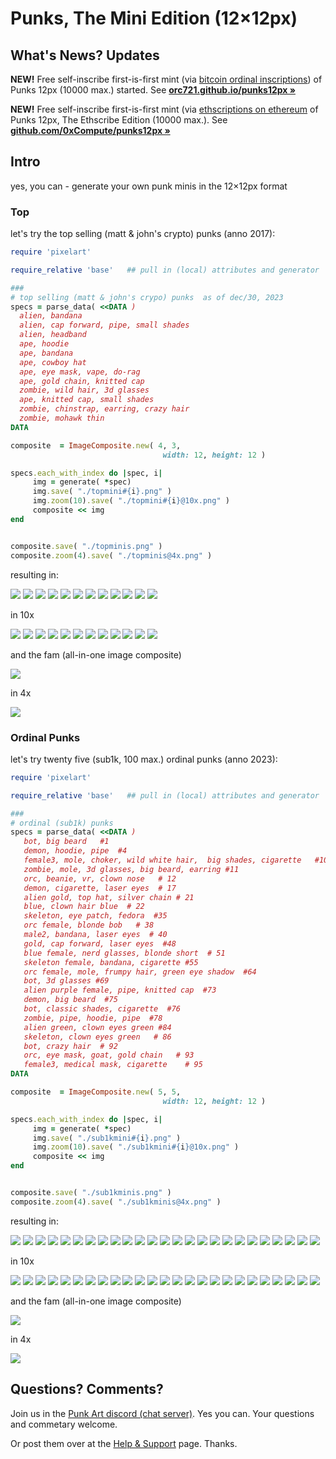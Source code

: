 # Punks, The Mini Edition (12×12px)


## What's News? Updates

**NEW!**   Free self-inscribe first-is-first mint (via [bitcoin ordinal inscriptions](https://ordinals.com)) of Punks 12px (10000 max.) started. See [**orc721.github.io/punks12px »**](https://orc721.github.io/punks12px) 


**NEW!**  Free self-inscribe first-is-first mint (via [ethscriptions on ethereum](https://ethscriptions.com) of Punks 12px, The Ethscribe Edition (10000 max.). See [**github.com/0xCompute/punks12px »**](https://github.com/0xCompute/punks12px) 



## Intro

yes, you can - generate your own punk minis in the 12×12px format


### Top

let's try the top selling (matt & john's crypto) punks (anno 2017):


``` ruby
require 'pixelart'

require_relative 'base'   ## pull in (local) attributes and generator 

###
# top selling (matt & john's crypo) punks  as of dec/30, 2023
specs = parse_data( <<DATA )
  alien, bandana
  alien, cap forward, pipe, small shades
  alien, headband
  ape, hoodie
  ape, bandana
  ape, cowboy hat
  ape, eye mask, vape, do-rag
  ape, gold chain, knitted cap
  zombie, wild hair, 3d glasses
  ape, knitted cap, small shades
  zombie, chinstrap, earring, crazy hair
  zombie, mohawk thin
DATA

composite  = ImageComposite.new( 4, 3, 
                                  width: 12, height: 12 )

specs.each_with_index do |spec, i|
     img = generate( *spec)
     img.save( "./topmini#{i}.png" )
     img.zoom(10).save( "./topmini#{i}@10x.png" )
     composite << img
end


composite.save( "./topminis.png" )
composite.zoom(4).save( "./topminis@4x.png" )
```

resulting in:

![](i/topmini0.png)
![](i/topmini1.png)
![](i/topmini2.png)
![](i/topmini3.png)
![](i/topmini4.png)
![](i/topmini5.png)
![](i/topmini6.png)
![](i/topmini7.png)
![](i/topmini8.png)
![](i/topmini9.png)
![](i/topmini10.png)
![](i/topmini11.png)

in 10x

![](i/topmini0@10x.png)
![](i/topmini1@10x.png)
![](i/topmini2@10x.png)
![](i/topmini3@10x.png)
![](i/topmini4@10x.png)
![](i/topmini5@10x.png)
![](i/topmini6@10x.png)
![](i/topmini7@10x.png)
![](i/topmini8@10x.png)
![](i/topmini9@10x.png)
![](i/topmini10@10x.png)
![](i/topmini11@10x.png)



and the fam (all-in-one image composite)

![](i/topminis.png)

in 4x

![](i/topminis@4x.png)



### Ordinal Punks

let's try twenty five (sub1k, 100 max.) ordinal punks (anno 2023):

``` ruby
require 'pixelart'

require_relative 'base'   ## pull in (local) attributes and generator 

###
# ordinal (sub1k) punks  
specs = parse_data( <<DATA )
   bot, big beard   #1
   demon, hoodie, pipe  #4
   female3, mole, choker, wild white hair,  big shades, cigarette   #10 
   zombie, mole, 3d glasses, big beard, earring #11  
   orc, beanie, vr, clown nose   # 12
   demon, cigarette, laser eyes  # 17
   alien gold, top hat, silver chain # 21
   blue, clown hair blue  # 22 
   skeleton, eye patch, fedora  #35
   orc female, blonde bob   # 38
   male2, bandana, laser eyes  # 40
   gold, cap forward, laser eyes  #48
   blue female, nerd glasses, blonde short  # 51
   skeleton female, bandana, cigarette #55
   orc female, mole, frumpy hair, green eye shadow  #64
   bot, 3d glasses #69
   alien purple female, pipe, knitted cap  #73
   demon, big beard  #75
   bot, classic shades, cigarette  #76
   zombie, pipe, hoodie, pipe  #78 
   alien green, clown eyes green #84 
   skeleton, clown eyes green   # 86
   bot, crazy hair  # 92
   orc, eye mask, goat, gold chain   # 93
   female3, medical mask, cigarette    # 95
DATA

composite  = ImageComposite.new( 5, 5, 
                                  width: 12, height: 12 )

specs.each_with_index do |spec, i|
     img = generate( *spec)
     img.save( "./sub1kmini#{i}.png" )
     img.zoom(10).save( "./sub1kmini#{i}@10x.png" )
     composite << img
end


composite.save( "./sub1kminis.png" )
composite.zoom(4).save( "./sub1kminis@4x.png" )
```


resulting in:

![](i/sub1kmini0.png)
![](i/sub1kmini1.png)
![](i/sub1kmini2.png)
![](i/sub1kmini3.png)
![](i/sub1kmini4.png)
![](i/sub1kmini5.png)
![](i/sub1kmini6.png)
![](i/sub1kmini7.png)
![](i/sub1kmini8.png)
![](i/sub1kmini9.png)
![](i/sub1kmini10.png)
![](i/sub1kmini11.png)
![](i/sub1kmini12.png)
![](i/sub1kmini13.png)
![](i/sub1kmini14.png)
![](i/sub1kmini15.png)
![](i/sub1kmini16.png)
![](i/sub1kmini17.png)
![](i/sub1kmini18.png)
![](i/sub1kmini19.png)
![](i/sub1kmini20.png)
![](i/sub1kmini21.png)
![](i/sub1kmini22.png)
![](i/sub1kmini23.png)
![](i/sub1kmini24.png)


in 10x

![](i/sub1kmini0@10x.png)
![](i/sub1kmini1@10x.png)
![](i/sub1kmini2@10x.png)
![](i/sub1kmini3@10x.png)
![](i/sub1kmini4@10x.png)
![](i/sub1kmini5@10x.png)
![](i/sub1kmini6@10x.png)
![](i/sub1kmini7@10x.png)
![](i/sub1kmini8@10x.png)
![](i/sub1kmini9@10x.png)
![](i/sub1kmini10@10x.png)
![](i/sub1kmini11@10x.png)
![](i/sub1kmini12@10x.png)
![](i/sub1kmini13@10x.png)
![](i/sub1kmini14@10x.png)
![](i/sub1kmini15@10x.png)
![](i/sub1kmini16@10x.png)
![](i/sub1kmini17@10x.png)
![](i/sub1kmini18@10x.png)
![](i/sub1kmini19@10x.png)
![](i/sub1kmini20@10x.png)
![](i/sub1kmini21@10x.png)
![](i/sub1kmini22@10x.png)
![](i/sub1kmini23@10x.png)
![](i/sub1kmini24@10x.png)


and the fam (all-in-one image composite)

![](i/sub1kminis.png)

in 4x

![](i/sub1kminis@4x.png)




## Questions? Comments?

Join us in the [Punk Art discord (chat server)]( https://discord.gg/FE3HeXNKRa). Yes you can.
Your questions and commetary welcome.


Or post them over at the [Help & Support](https://github.com/geraldb/help) page. Thanks.

